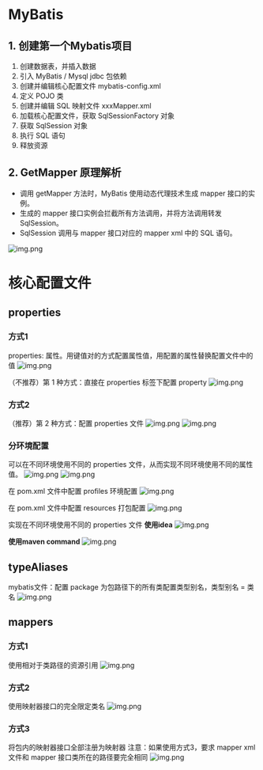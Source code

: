 # MyBatis
## 1. 创建第一个Mybatis项目
1. 创建数据表，并插入数据
2. 引入 MyBatis / Mysql jdbc 包依赖
3. 创建并编辑核心配置文件 mybatis-config.xml
4. 定义 POJO 类
5. 创建并编辑 SQL 映射文件 xxxMapper.xml
6. 加载核心配置文件，获取 SqlSessionFactory 对象
7. 获取 SqlSession 对象
8. 执行 SQL 语句
9. 释放资源

## 2. GetMapper 原理解析
- 调用 getMapper 方法时，MyBatis 使用动态代理技术生成 mapper 接口的实例。
- 生成的 mapper 接口实例会拦截所有方法调用，并将方法调用转发 SqlSession。
- SqlSession 调用与 mapper 接口对应的 mapper xml 中的 SQL 语句。

![img.png](images/getMapper.png)

# 核心配置文件
## properties
### 方式1
properties: 属性。用键值对的方式配置属性值，用配置的属性替换配置文件中的值
![img.png](images/properties_direct.png)

（不推荐）第 1 种方式：直接在 properties 标签下配置 property
![img.png](images/method1.png)

### 方式2
（推荐）第 2 种方式：配置 properties 文件
![img.png](images/method2_total.png)
![img.png](images/method2_properties.png)

### 分环境配置
可以在不同环境使用不同的 properties 文件，从而实现不同环境使用不同的属性值。
![img.png](images/prod_properties.png)
![img.png](images/dev_properties.png)

在 pom.xml 文件中配置 profiles 环境配置
![img.png](images/diff_env_pom.png)

在 pom.xml 文件中配置 resources 打包配置 
![img.png](images/pom_build.png)

实现在不同环境使用不同的 properties 文件
**使用idea**
![img.png](images/idea_package.png)

**使用maven command**
![img.png](images/maven_package.png)

## typeAliases
mybatis文件：配置 package 为包路径下的所有类配置类型别名，类型别名 = 类名
![img.png](images/aliases.png)

## mappers
### 方式1
使用相对于类路径的资源引用
![img.png](images/xml_relativepath.png)

### 方式2
使用映射器接口的完全限定类名
![img.png](images/fullclassname.png)

### 方式3
将包内的映射器接口全部注册为映射器
注意：如果使用方式3，要求 mapper xml 文件和 mapper 接口类所在的路径要完全相同
![img.png](images/all_register.png)